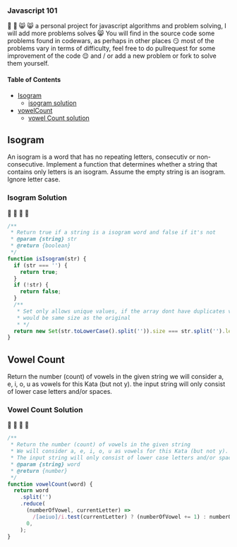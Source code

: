 ### Javascript 101

:partying_face: :partying_face: :smile_cat: :smile_cat:
a personal project for javascript algorithms and problem solving,
I will add more problems solves :smile_cat:
You will find in the source code some problems found in codewars, as perhaps in other places :smirk: most of the problems vary in terms of difficulty, feel free to do pullrequest for some improvement of the code :relieved: and / or add a new problem or fork to solve them yourself.

#### Table of Contents

- [Isogram](#Isogram)
  - [isogram solution](#Isogram-Solution)
- [vowelCount](#Vowel-Count)
  - [vowel Count solution](#vowel-count-Solution)

## Isogram

An isogram is a word that has no repeating letters, consecutiv or non-consecutive. Implement a function that determines whether a string that contains only letters is an isogram. Assume the empty string is an isogram. Ignore letter case.

### **Isogram Solution**

:tada: :tada: :medal_sports: :medal_sports:

```javascript
/**
 * Return true if a string is a isogram word and false if it's not
 * @param {string} str
 * @return {boolean}
 */
function isIsogram(str) {
  if (str === '') {
    return true;
  }
  if (!str) {
    return false;
  }
  /**
   * Set only allows unique values, if the array dont have duplicates value it
   * would be same size as the original
   * */
  return new Set(str.toLowerCase().split('')).size === str.split('').length;
}
```

## Vowel Count

Return the number (count) of vowels in the given string
we will consider a, e, i, o, u as vowels for this Kata (but not y).
the input string will only consist of lower case letters and/or spaces.

### **Vowel Count Solution**

:tada: :tada: :medal_sports: :medal_sports:

```javascript
/**
 * Return the number (count) of vowels in the given string
 * We will consider a, e, i, o, u as vowels for this Kata (but not y).
 * The input string will only consist of lower case letters and/or spaces.
 * @param {string} word
 * @return {number}
 */
function vowelCount(word) {
  return word
    .split('')
    .reduce(
      (numberOfVowel, currentLetter) =>
        /[aeiuo]/i.test(currentLetter) ? (numberOfVowel += 1) : numberOfVowel,
      0,
    );
}
```
